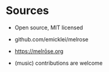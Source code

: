 # Sources

- Open source, MIT licensed

- github.com/emicklei/melrose

- https://melrōse.org

- (music) contributions are welcome